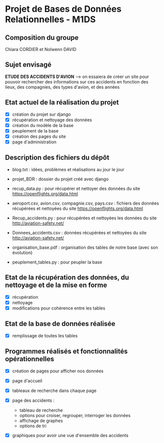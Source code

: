 ﻿# Projet de Bases de Données Relationnelles - M1DS

## Composition du groupe 
Chiara CORDIER et Nolwenn DAVID

## Sujet envisagé
**ETUDE DES ACCIDENTS D'AVION** --> on essaiera de créer un site pour pouvoir rechercher des informations sur ces accidents en fonction des lieux, des compagnies, des types d'avion, et des années

## Etat actuel de la réalisation du projet
 - [x] création du projet sur django
 - [x] récupération et nettoyage des données
 - [x] création du modèle de la base
 - [x] peuplement de la base
 - [x] création des pages du site
 - [x] page d'administration
  
## Description des fichiers du dépôt
 - blog.txt : idées, problèmes et réalisations au jour le jour

 - projet_BDR : dossier du projet créé avec django

 - recup_data.py : pour récupérer et nettoyer des données du site https://openflights.org/data.html
 - aeroport.csv, avion.csv, compagnie.csv, pays.csv : fichiers des données récupérées et nettoyées du site https://openflights.org/data.html

 - Recup_accidents.py : pour récupérées et nettoyées les données du site http://aviation-safety.net/
 - Donnees_accidents.csv : données récupérées et nettoyées du site http://aviation-safety.net/

 - organisation_base.pdf : organisation des tables de notre base (avec son évolution)
 - peuplement_tables.py : pour peupler la base
 
## Etat de la récupération des données, du nettoyage et de la mise en forme
 - [x] récupération
 - [x] nettoyage
 - [x] modifications pour cohérence entre les tables 
  
## Etat de la base de données réalisée
 - [x] remplissage de toutes les tables
    
## Programmes réalisés et fonctionnalités opérationnelles
 - [x] création de pages pour afficher nos données
 - [x] page d'accueil
 - [x] tableaux de recherche dans chaque page
 - [x] page des accidents : 
	* tableau de recherche
	* options pour croiser, regrouper, interroger les données
	* affichage de graphes
	* options de tri
 - [x] graphiques pour avoir une vue d'ensemble des accidents

